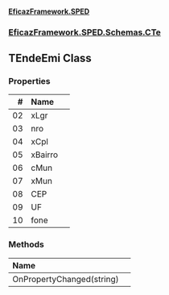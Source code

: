 #### [EficazFramework.SPED](EficazFrameworkSPED.md 'EficazFramework SPED')
### [EficazFramework.SPED.Schemas.CTe](EficazFramework.SPED.Schemas.CTe.md 'EficazFramework.SPED.Schemas.CTe')

## TEndeEmi Class
### Properties

| # | Name | |
| ---: | :--- | :--- |
| 02 | xLgr |  |
| 03 | nro |  |
| 04 | xCpl |  |
| 05 | xBairro |  |
| 06 | cMun |  |
| 07 | xMun |  |
| 08 | CEP |  |
| 09 | UF |  |
| 10 | fone |  |
### Methods

| Name | |
| :--- | :--- |
| OnPropertyChanged(string) |  |
